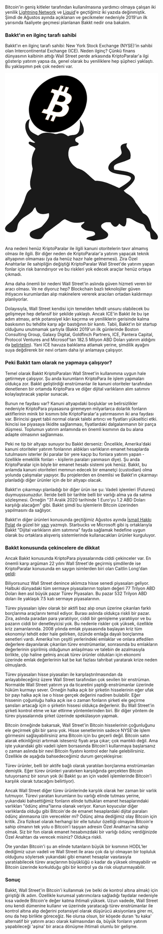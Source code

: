 Bitcoin'in geniş kitleler tarafından kullanılmasına yardımcı olmaya çalışan iki yenilik [Lightning Network](https://ademimerkezi.com/genel/2018/12/20/bitcoin-uzerinde-isik-hiziyla-islem-Lightning-network.html) ve [Liquid](https://ademimerkezi.com/genel/2018/12/20/bitcoin-uzerinde-isik-hiziyla-islem-Lightning-network.html)'e geçtiğimiz iki yazıda değinmiştik. Şimdi de Ağustos ayında açıklanan ve gecikmeler nedeniyle 2019'un ilk yarısında faaliyete geçmesi planlanan Bakkt nedir ona bakalım. 

### Bakkt'ın en ilginç tarafı sahibi

Bakkt'ın en ilginç tarafı sahibi: New York Stock Exchange (NYSE)'in sahibi olan Intercontinental Exchange (ICE). Neden ilginç? Çünkü finans dünyasının kalbinin attığı Wall Street perde arkasında KriptoParalar'a ilgi gösterip yatırım yapsa da, genel olarak  bu yeniliklere hep şüpheci yaklaştı. Bu yaklaşımın pek çok nedeni var. 

![bull-vs-bitcoin-400.png](/assets/bull-vs-bitcoin-400.png)

Ana nedeni henüz KriptoParalar ile ilgili kanuni otoritelerin tavır almamış olması ile ilgili. Bir diğer neden de KriptoParalar'a yatırım yapacak teknik altyapının olmaması (ya da henüz hazır hale gelmemesi). Zira Özel Anahtarlar ile sahipliğin değiştiği KriptoParalar Wall Street'de yatırım yapan fonlar için risk barındırıyor ve bu riskleri yok edecek araçlar henüz ortaya çıkmadı. 

Ama daha önemli bir nedeni Wall Street'in aslında güven hizmeti veren bir aracı olması. Ve ne diyoruz hep? Blockchain bazlı teknolojiler güven ihtiyacını kurumlardan alıp makinelere vererek aracıları ortadan kaldırmayı planlıyorlar. 

Dolayısıyla, Wall Street kendisi için temelden tehdit unsuru olabilecek bu gelişmeye hep defansif bir şekilde yaklaştı. Ancak ICE'in Bakkt ile bu işe adım atması, artık potansiyel kârı kaçırma ve yeniliklerin gerisinde kalma baskısının bu tehdite karşı ağır bastığının bir kanıtı. Tabii, Bakkt'ın bir startup olduğunu unutmamak şartıyla (Bakkt 2019'un ilk günlerinde Boston Consulting Group, Galaxy Digital, Goldfinch Partners, ICE, Pantera Capital, Protocol Ventures and Microsof'tan 182.5 Milyon ABD Doları yatırım aldığını da [belirtelim](https://www.cryptocurrencyguide.org/ices-crypto-exchange-startup-bakkt-raises-182-mln/)). Yani ICE havuza balıklama atlamak yerine, şimdilik ayağını suya değdirerek bir nevi ortamı daha iyi anlamaya çalışıyor.

### Peki Bakkt tam olarak ne yapmaya çalışıyor?

Temel olarak Bakkt KriptoParaları Wall Street'in kullanımına uygun hale getirmeye çalışıyor. Şu anda kurumların KriptoPara ile işlem yapmaları oldukça zor. Bakkt geliştirdiği enstrümanlar ile kanuni otoriteler tarafından denetlenen bir ortamda KriptoPara ve diğer dijital varlıkların alım satımını kolaylaştıracak yapılar sunacak. 

Bunun ne faydası var? Kanuni altyapıdaki boşluklar ve belirsizlikler nedeniyle KriptoPara piyasasına giremeyen milyarlarca dolarlık fonların aktiflerinin minik bir kısmını bile KriptoParalar'a yatırmasının iki ana faydası var. Birincisi gayet tabii normal olarak talebi artırıcı ve fiyatları yükseltici etki. İkincisi ise piyasaya likidite sağlanması, fiyatlardaki dalgalanmanın bir parça düşmesi. Toplumun yatırım anlamında en önemli kısmının da bu alana adapte olmasının sağlanması. 

Peki ne tip bir altyapı sunuyor bu Bakkt derseniz: Öncelikle, Amerika'daki kanuni otoriteler yatırım fonlarının aldıkları varlıkların emanet hesaplarda tutulmasını isterler (ki paralar bir yere kaçıp bu fonlara yatırım yapan - özellikle emeklilik fonları - kişilerin paraları yanmasın diye). Şu anda KriptoParalar için böyle bir emanet hesabı sistemi yok henüz. Bakkt, bu anlamda kanuni otoriteleri memnun edecek bir emanetçi (custodian) olma yolunda çalışmalar yapıyor. Bu projelerden en önemlisi ve Bakkt'ın çıkarmayı planladığı diğer ürünler için de bir altyapı olacak. 

Bakkt'ın çıkarmayı planladığı bir diğer ürün ise şu: Vadeli işlemleri (Futures) duymuşssunuzdur. İleride belli bir tarihte belli bir varlığı alma ya da satma sözleşmesi. Örneğin "31 Aralık 2020 tarihinde 1 Euro'yu 1.2 ABD Doları karşılığı alacağım" gibi. Bakkt şimdi bu işlemlerin Bitcoin üzerinden yapılmasını da sağlıyor. 

Bakkt'ın diğer ürünleri konusunda geçtiğimiz Ağustos ayında [İsmail Hakkı Polat](https://ismailhpolat.com/) da güzel bir [yazı](https://ismailhpolat.com/bitcoinin-can-simidi-ccbdb84232b8) yazmıştı. Starbucks ve Microsoft gibi iş ortaklarıyla Bakkt "Dijital varlıkların alım satımına" fayda sağlamak hedefine uygun olarak bu ortaklara alışveriş sistemlerinde kullanacakları ürünler kurguluyor. 

### Bakkt konusunda çekincelere de dikkat

Ancak Bakkt konusunda KriptoPara piyasalarında ciddi çekinceler var. En önemli karşı argüman 22 yılını Wall Street'de geçirmiş şimdilerde ise KriptoParalar konusunda en saygın isimlerden biri olan Caitlin Long'dan [geldi](https://www.forbes.com/sites/caitlinlong/2018/08/03/ice-creating-new-cryptocurrency-market-a-double-edged-sword/#17950b51015a):

Biliyorsunuz Wall Street denince aklımıza hisse senedi piyasaları geliyor. Halbuki dünyadaki tüm sermaye piyasalarının toplam değeri 77 Trilyon ABD Doları iken asıl büyük pazar Türev Piyasaları. Bu pazar 532 Trilyon ABD doları ile yaklaşık 7.5 katı sermaye piyasalarının. 

Türev piyasaları işlev olarak bir aktifi baz alıp onun üzerine çıkarılan farklı borçlanma araçlarını temsil ediyor. Burası aslında oldukça riskli bir pazar. Zira, aslında paradan para yaratılıyor, ciddi bir genişleme yaratılıyor ve bu pazarın ciddi bir denetleyicisi yok. Bu nedenle riskler çok yüksek, özellikle kriz zamanlarında. 2008 yılında emlak piyasasında başlayan kriz tüm ekonomiyi tehdit eder hale gelirken, özünde emlağa dayalı borçlanma senetleri vardı. Amerika'nın çeşitli yerlerindeki emlaklar ve onlara atfedilen değerlere dayanılarak çıkarılan türev enstrümanlar, sonrasında bu emlakların değerlerinin şişirilmiş olduğunun anlaşılması ve talebin de azalmasıyla birlikte, çöp haline gelmiş ancak türev ürünler oldukları için ekonomi üzerinde emlak değerlerinin kat be kat fazlası tahribat yaratarak krize neden olmuşlardı. 

Türev piyasaları hisse piyasaları ile karşılaştırılmasından da anlayabileceğiniz üzere Wall Street tarafından çok sevilen bir enstrüman. Normalde Wall Street yatırım ya da ticaretini yaptığı enstrümanlar üzerinde hüküm kurmayı sever. Örneğin halka açık bir şirketin hisselerinin eğer ufak bir payı halka açık ise o hisse gerçek değerini nadiren bulabilir. Eğer hissenin çoğunluğu halka açık ise o zaman fonların şirketi ele geçirme şansları artacağı için o şirketin hissesi oldukça değerlenir. Bu Wall Street'in şirketi kontrol etme ve kar ettirme yöntemlerinden biri. Bir diğer yöntem de türev piyasalarında şirket üzerinde spekülasyon yapmak. 

Bitcoin örneğinde bakarsak, Wall Street'in Bitcoin hisselerinin çoğunluğunu ele geçirmek gibi bir şansı yok. Hisse senetlerinin sadece NYSE'de işlem görmesini sağlayabilirsiniz ama Bitcoin için bu geçerli değil. Bitcoin satın alarak etkinliğinizi artırmak isteseniz fiyatı arşa çıkar; çok mantıklı değil. Ama işte yukarıdaki gibi vadeli işlem borsasında Bitcoin'i kullanmaya başlarsanız o zaman aslında bir nevi Bitcoin fiyatını kontrol eder hale gelebilirsiniz. Özellikle de aşağıda bahsedeceğimiz durum gerçekleşirse:

Türev ürünler, belli bir aktife bağlı olarak yaratılan borçlanma enstrümanları demiştik. Eğer türev ürünleri yaratırken karşılığında gerçekten Bitcoin tutuyorsanız bir sorun yok (ki Bakkt şu an için vadeli işlemlerinde Bitcoin'i karşılık olarak tutacağını belirtiyor). 

Ancak Wall Street diğer türev ürünlerinde karşılık olarak her zaman bir varlık tutmuyor. Türevi yaratan kurumların bu varlığı elinde tutması yerine, yukarıdaki bahsettiğimiz fonların elinde tuttukları emanet hesaplarındaki varlıkları "ödünç alma"larına olanak veriyor. Kanun koyucular diğer varlıklarda olduğu gibi Bitcoin'de de emanet hesaplardaki dijital paraları ödünç alınmasına izin verecekler mi? Ödünç alma dediğimiz olay Bitcoin için kritik. Zira fiziksel olarak herhangi bir elle tutulur özelliği olmayan Bitcoin'e sahip olmanın tek yolu o Bitcoin'i taşıyan adresin Özel Anahtarı'na sahip olmak. Siz bir fon olarak emanet hesabınızdaki bir varlığı ödünç verdiğinizde Özel Anahtarı da verecek misiniz? Oldukça riskli. 

Öte yandan Bitcoin'i şu an elinde tutanların büyük bir kısmının HODL'ler dediğimiz uzun vadeli ve Wall Street ile arası çok da iyi olmayan bir topluluk olduğunu söylersek yukarıdaki gibi emanet hesaplar vasıtasıyla yaratılabilecek türev araçlarının büyüklüğü o kadar da yüksek olmayabilir ve Bitcoin üzerinde korkulduğu gibi bir kontrol ya da risk oluşturmayabilir.  

### Sonuç
Bakkt, Wall Street'in Bitcoin'i kullanmak (ve belki de kontrol altına almak) için giriştiği ilk adım. Özellikle kurumsal yatırımcılara sağladığı faydalar nedeniyle kısa vadede Bitcoin'e değer katma ihtimali yüksek. Uzun vadede, Wall Street onu kendi dümenine kullanır ve üzerinde yaratacağı türev enstrümanlar ile kontrol altına alıp değerini potansiyel olarak düşürücü aksiyonlara girer mi, onu da hep birlikte göreceğiz. Ne olursa olsun, bir köşede duran 'tu kaka' alternatif bir yatırım aracı olarak kalmasından da, büyük fonların yatırım yapabileceği 'aşina' bir araca dönüşme ihtimali olumlu bir gelişme. 
